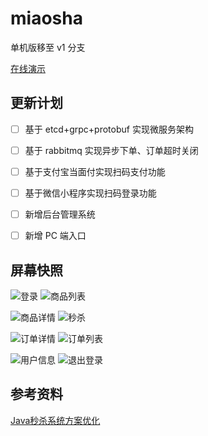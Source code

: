 # miaosha

单机版移至 v1 分支

[在线演示](https://mtony.cn/miaosha/)

## 更新计划

- [ ] 基于 etcd+grpc+protobuf 实现微服务架构
- [ ] 基于 rabbitmq 实现异步下单、订单超时关闭
- [ ] 基于支付宝当面付实现扫码支付功能

- [ ] 基于微信小程序实现扫码登录功能

- [ ] 新增后台管理系统
- [ ] 新增 PC 端入口

## 屏幕快照

![登录](./snapshot/login.png) ![商品列表](./snapshot/goods-list.png)

![商品详情](./snapshot/goods.png) ![秒杀](./snapshot/miaosha.png)

![订单详情](./snapshot/order.png) ![订单列表](./snapshot/order-list.png)

![用户信息](./snapshot/user-info.png) ![退出登录](./snapshot/logout.png)

## 参考资料

 [Java秒杀系统方案优化](https://coding.imooc.com/class/168.html)